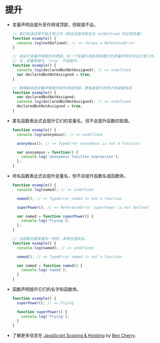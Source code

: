 # 提升

- 变量声明会提升至作用域顶部，但赋值不会。

  ```javascript
  // 我们知道这样不能正常工作（假设这里没有名为 notDefined 的全局变量）
  function example() {
    console.log(notDefined); // => throws a ReferenceError
  }

  // 但由于变量声明提升的原因，在一个变量引用后再创建它的变量声明将可以正常工作。
  // 注：变量赋值为 `true` 不会提升。
  function example() {
    console.log(declaredButNotAssigned); // => undefined
    var declaredButNotAssigned = true;
  }

  // 解释器会把变量声明提升到作用域顶部，意味着我们的例子将被重写成：
  function example() {
    var declaredButNotAssigned;
    console.log(declaredButNotAssigned); // => undefined
    declaredButNotAssigned = true;
  }
  ```

- 匿名函数表达式会提升它们的变量名，但不会提升函数的赋值。

  ```javascript
  function example() {
    console.log(anonymous); // => undefined

    anonymous(); // => TypeError anonymous is not a function

    var anonymous = function() {
      console.log('anonymous function expression');
    };
  }
  ```

- 命名函数表达式会提升变量名，但不会提升函数名或函数体。

  ```javascript
  function example() {
    console.log(named); // => undefined

    named(); // => TypeError named is not a function

    superPower(); // => ReferenceError superPower is not defined

    var named = function superPower() {
      console.log('Flying');
    };
  }

  // 当函数名跟变量名一样时，表现也是如此。
  function example() {
    console.log(named); // => undefined

    named(); // => TypeError named is not a function

    var named = function named() {
      console.log('named');
    }
  }
  ```

- 函数声明提升它们的名字和函数体。

  ```javascript
  function example() {
    superPower(); // => Flying

    function superPower() {
      console.log('Flying');
    }
  }
  ```

- 了解更多信息在 [JavaScript Scoping & Hoisting](http://www.adequatelygood.com/2010/2/JavaScript-Scoping-and-Hoisting) by [Ben Cherry](http://www.adequatelygood.com/).
